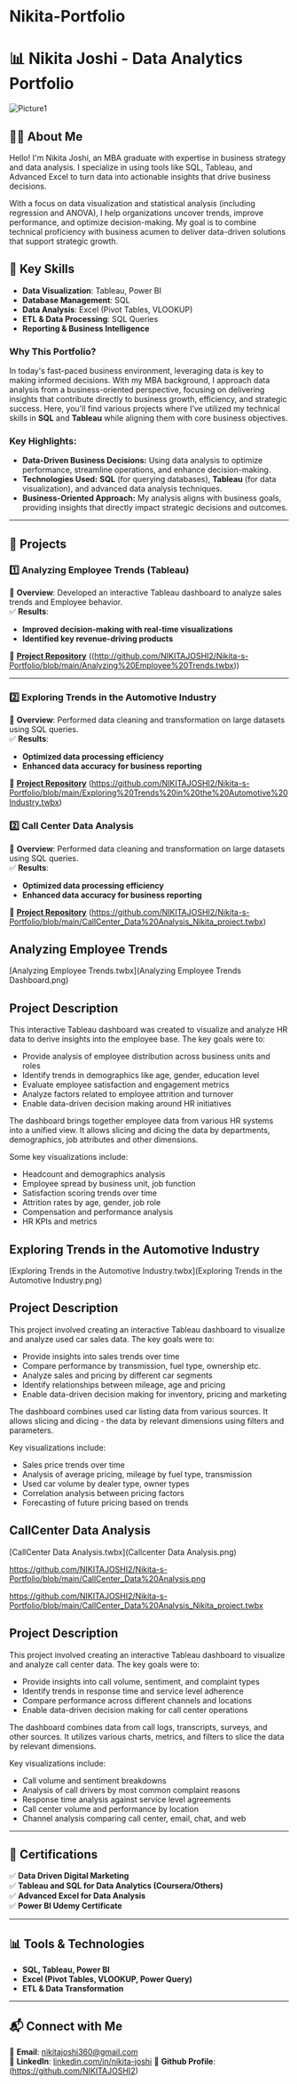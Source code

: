 # Nikita-Portfolio

# 📊 Nikita Joshi - Data Analytics Portfolio

![Picture1](https://github.com/user-attachments/assets/fb273dc6-e260-4d0e-9760-acb00dffec2b)


## 👩‍💻 About Me
Hello! I'm Nikita Joshi, an MBA graduate with expertise in business strategy and data analysis. I specialize in using tools like SQL, Tableau, and Advanced Excel to turn data into actionable insights that drive business decisions.

With a focus on data visualization and statistical analysis (including regression and ANOVA), I help organizations uncover trends, improve performance, and optimize decision-making. My goal is to combine technical proficiency with business acumen to deliver data-driven solutions that support strategic growth.


## 📌 Key Skills
- **Data Visualization**: Tableau, Power BI  
- **Database Management**: SQL 
- **Data Analysis**: Excel (Pivot Tables, VLOOKUP)  
- **ETL & Data Processing**:  SQL Queries  
- **Reporting & Business Intelligence**



### Why This Portfolio?

In today's fast-paced business environment, leveraging data is key to making informed decisions. With my MBA background, I approach data analysis from a business-oriented perspective, focusing on delivering insights that contribute directly to business growth, efficiency, and strategic success. Here, you'll find various projects where I’ve utilized my technical skills in **SQL** and **Tableau** while aligning them with core business objectives.

### Key Highlights:
- **Data-Driven Business Decisions:** Using data analysis to optimize performance, streamline operations, and enhance decision-making.
- **Technologies Used:** **SQL** (for querying databases), **Tableau** (for data visualization), and advanced data analysis techniques.
- **Business-Oriented Approach:** My analysis aligns with business goals, providing insights that directly impact strategic decisions and outcomes.



---

## 📂 Projects
### **1️⃣ Analyzing Employee Trends** (Tableau)
📌 **Overview**: Developed an interactive Tableau dashboard to analyze sales trends and Employee behavior.  
✅ **Results**: 
- **Improved decision-making with real-time visualizations**
- **Identified key revenue-driving products**

🔗 **[Project Repository](#)** ((http://github.com/NIKITAJOSHI2/Nikita-s-Portfolio/blob/main/Analyzing%20Employee%20Trends.twbx))

---

### **2️⃣ Exploring Trends in the Automotive Industry**
📌 **Overview**: Performed data cleaning and transformation on large datasets using SQL queries.  
✅ **Results**: 
- **Optimized data processing efficiency**
- **Enhanced data accuracy for business reporting**

🔗 **[Project Repository](#)** (https://github.com/NIKITAJOSHI2/Nikita-s-Portfolio/blob/main/Exploring%20Trends%20in%20the%20Automotive%20Industry.twbx)



### **2️⃣ Call Center Data Analysis**
📌 **Overview**: Performed data cleaning and transformation on large datasets using SQL queries.  
✅ **Results**: 
- **Optimized data processing efficiency**
- **Enhanced data accuracy for business reporting**

🔗 **[Project Repository](#)** (https://github.com/NIKITAJOSHI2/Nikita-s-Portfolio/blob/main/CallCenter_Data%20Analysis_Nikita_project.twbx)




## Analyzing Employee Trends

 [Analyzing Employee Trends.twbx](Analyzing Employee Trends Dashboard.png)

 ## Project Description

 This interactive Tableau dashboard was created to visualize and analyze HR data to derive insights into the employee base. The key goals were to:
 
 - Provide analysis of employee distribution across business units and roles
 - Identify trends in demographics like age, gender, education level
 - Evaluate employee satisfaction and engagement metrics
 - Analyze factors related to employee attrition and turnover
 - Enable data-driven decision making around HR initiatives

The dashboard brings together employee data from various HR systems into a unified view. It allows slicing and dicing the data by departments, demographics, job attributes and other dimensions.

Some key visualizations include:

- Headcount and demographics analysis
- Employee spread by business unit, job function
- Satisfaction scoring trends over time
- Attrition rates by age, gender, job role
- Compensation and performance analysis
- HR KPIs and metrics


## Exploring Trends in the Automotive Industry

 [Exploring Trends in the Automotive Industry.twbx](Exploring Trends in the Automotive Industry.png)

 ## Project Description

 This project involved creating an interactive Tableau dashboard to visualize and analyze used car sales data. The key goals were to:

- Provide insights into sales trends over time
- Compare performance by transmission, fuel type, ownership etc.
- Analyze sales and pricing by different car segments
- Identify relationships between mileage, age and pricing
- Enable data-driven decision making for inventory, pricing and marketing

The dashboard combines used car listing data from various sources. It allows slicing and dicing - the data by relevant dimensions using filters and parameters.

Key visualizations include:

- Sales price trends over time
- Analysis of average pricing, mileage by fuel type, transmission
- Used car volume by dealer type, owner types
- Correlation analysis between pricing factors
- Forecasting of future pricing based on trends


## CallCenter Data Analysis

 [CallCenter Data Analysis.twbx](Callcenter Data Analysis.png)

 https://github.com/NIKITAJOSHI2/Nikita-s-Portfolio/blob/main/CallCenter_Data%20Analysis.png

https://github.com/NIKITAJOSHI2/Nikita-s-Portfolio/blob/main/CallCenter_Data%20Analysis_Nikita_project.twbx

 ## Project Description

 This project involved creating an interactive Tableau dashboard to visualize and analyze call center data. The key goals were to:

- Provide insights into call volume, sentiment, and complaint types
- Identify trends in response time and service level adherence
- Compare performance across different channels and locations
- Enable data-driven decision making for call center operations

The dashboard combines data from call logs, transcripts, surveys, and other sources. It utilizes various charts, metrics, and filters to slice the data by relevant dimensions.

Key visualizations include:

- Call volume and sentiment breakdowns
- Analysis of call drivers by most common complaint reasons
- Response time analysis against service level agreements
- Call center volume and performance by location
- Channel analysis comparing call center, email, chat, and web



---

## 📜 Certifications
✅ **Data Driven Digital Marketing**  
✅ **Tableau and SQL for Data Analytics (Coursera/Others)**  
✅ **Advanced Excel for Data Analysis**  
✅ **Power BI Udemy Certificate**

---

## 📊 Tools & Technologies
- **SQL, Tableau, Power BI**
- **Excel (Pivot Tables, VLOOKUP, Power Query)**
- **ETL & Data Transformation**

---

## 📬 Connect with Me
📧 **Email**: nikitajoshi360@gmail.com  
🔗 **LinkedIn**: [linkedin.com/in/nikita-joshi](https://www.linkedin.com/in/nikita-joshi)
🔗 **Github Profile**: (https://github.com/NIKITAJOSHI2)



